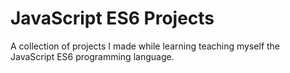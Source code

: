 # JavaScript ES6 Projects

A collection of projects I made while learning teaching myself the JavaScript ES6 programming language.
